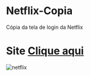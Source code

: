 # Netflix-Copia
 Cópia da tela de login da Netflix

# Site [Clique aqui](https://wellingtonoficial.github.io/Netflix-Copia/)

![netflix](https://user-images.githubusercontent.com/81135377/116499737-3fd46b80-a883-11eb-8fa1-679d51213649.png)

